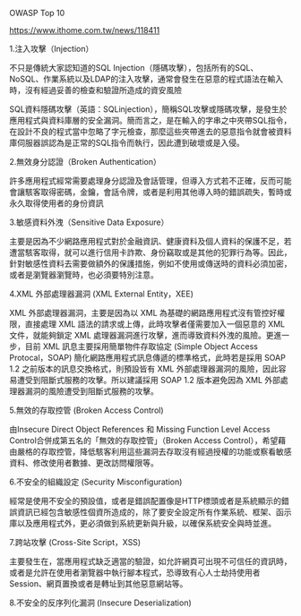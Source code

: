 OWASP Top 10

https://www.ithome.com.tw/news/118411

1.注入攻擊（Injection）

不只是傳統大家認知道的SQL Injection（隱碼攻擊），包括所有的SQL、NoSQL、作業系統以及LDAP的注入攻擊，通常會發生在惡意的程式語法在輸入時，沒有經過妥善的檢查和驗證所造成的資安風險

SQL資料隱碼攻擊（英語：SQLinjection），簡稱SQL攻擊或隱碼攻擊，是發生於應用程式與資料庫層的安全漏洞。簡而言之，是在輸入的字串之中夾帶SQL指令，在設計不良的程式當中忽略了字元檢查，那麼這些夾帶進去的惡意指令就會被資料庫伺服器誤認為是正常的SQL指令而執行，因此遭到破壞或是入侵。

2.無效身分認證（Broken Authentication）

許多應用程式經常需要處理身分認證及會話管理，但導入方式若不正確，反而可能會讓駭客取得密碼，金鑰，會話令牌，或者是利用其他導入時的錯誤疏失，暫時或永久取得使用者的身份資訊

3.敏感資料外洩（Sensitive Data Exposure）

主要是因為不少網路應用程式對於金融資訊、健康資料及個人資料的保護不足，若遭當駭客取得，就可以進行信用卡詐欺、身份竊取或是其他的犯罪行為等。因此，針對敏感性資料去需要做額外的保護措施，例如不使用或傳送時的資料必須加密，或者是瀏覽器瀏覽時，也必須要特別注意。

4.XML 外部處理器漏洞 (XML External Entity，XEE)

XML 外部處理器漏洞，主要是因為以 XML 為基礎的網路應用程式沒有管控好權限，直接處理 XML 語法的請求或上傳，此時攻擊者僅需要加入一個惡意的 XML 文件，就能夠鎖定 XML 處理器漏洞進行攻擊，進而導致資料外洩的風險。更進一步，目前 XML 訊息主要採用簡單物件存取協定 (Simple Object Access Protocal，SOAP) 簡化網路應用程式訊息傳遞的標準格式，此時若是採用 SOAP 1.2 之前版本的訊息交換格式，則預設皆有 XML 外部處理器漏洞的風險，因此容易遭受到阻斷式服務的攻擊。所以建議採用 SOAP 1.2 版本避免因為 XML 外部處理器漏洞的風險遭受到阻斷式服務的攻擊。

5.無效的存取控管 (Broken Access Control)

由Insecure Direct Object References 和 Missing Function Level Access Control合併成第五名的「無效的存取控管」（Broken Access Control），希望藉由嚴格的存取控管，降低駭客利用這些漏洞去存取沒有經過授權的功能或察看敏感資料、修改使用者數據、更改訪問權限等。

6.不安全的組織設定 (Security Misconfiguration)

經常是使用不安全的預設值，或者是錯誤配置像是HTTP標頭或者是系統顯示的錯誤資訊已經包含敏感性個資所造成的，除了要安全設定所有作業系統、框架、函示庫以及應用程式外，更必須做到系統更新與升級，以確保系統安全與時並進。

7.跨站攻擊 (Cross-Site Script，XSS)

主要發生在，當應用程式缺乏適當的驗證，如允許網頁可出現不可信任的資訊時，或者是允許在使用者瀏覽器中執行腳本程式，恐導致有心人士劫持使用者Session、網頁置換或者是轉址到其他惡意網站等。

8.不安全的反序列化漏洞 (Insecure Deserialization)
